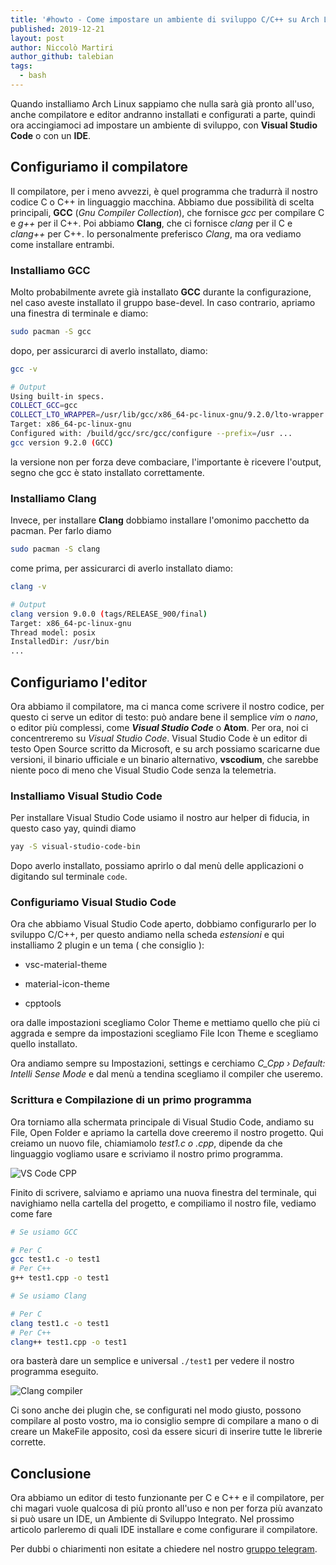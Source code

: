 ```yaml
---
title: '#howto - Come impostare un ambiente di sviluppo C/C++ su Arch Linux'
published: 2019-12-21
layout: post
author: Niccolò Martiri
author_github: talebian
tags:
  - bash
---
```

Quando installiamo Arch Linux sappiamo che nulla sarà già pronto all'uso, anche compilatore e editor andranno installati e configurati a parte, quindi ora accingiamoci ad impostare un ambiente di sviluppo, con **Visual Studio Code** o con un **IDE**.

## Configuriamo il compilatore

Il compilatore, per i meno avvezzi, è quel programma che tradurrà il nostro codice C o C++ in linguaggio macchina. Abbiamo due possibilità di scelta principali, **GCC** (_Gnu Compiler Collection_), che fornisce _gcc_ per compilare C e _g++_ per il C++. Poi abbiamo **Clang**, che ci fornisce _clang_ per il C e _clang++_ per C++. Io personalmente preferisco _Clang_, ma ora vediamo come installare entrambi.

### Installiamo GCC

Molto probabilmente avrete già installato **GCC** durante la configurazione, nel caso aveste installato il gruppo base-devel. In caso contrario, apriamo una finestra di terminale e diamo:

```bash
sudo pacman -S gcc
```

dopo, per assicurarci di averlo installato, diamo:

```bash
gcc -v

# Output
Using built-in specs.
COLLECT_GCC=gcc
COLLECT_LTO_WRAPPER=/usr/lib/gcc/x86_64-pc-linux-gnu/9.2.0/lto-wrapper
Target: x86_64-pc-linux-gnu
Configured with: /build/gcc/src/gcc/configure --prefix=/usr ...
gcc version 9.2.0 (GCC)
```

la versione non per forza deve combaciare, l'importante è ricevere l'output, segno che gcc è stato installato correttamente.

### Installiamo Clang

Invece, per installare **Clang** dobbiamo installare l'omonimo pacchetto da pacman. Per farlo diamo

```bash
sudo pacman -S clang
```

come prima, per assicurarci di averlo installato diamo:

```bash
clang -v                                                                   

# Output
clang version 9.0.0 (tags/RELEASE_900/final)
Target: x86_64-pc-linux-gnu
Thread model: posix
InstalledDir: /usr/bin
...
```
## Configuriamo l'editor

Ora abbiamo il compilatore, ma ci manca come scrivere il nostro codice, per questo ci serve un editor di testo: può andare bene il semplice _vim_ o _nano_, o editor più complessi, come **_Visual Studio Code_** o **Atom**. Per ora, noi ci concentreremo su _Visual Studio Code_. Visual Studio Code è un editor di testo Open Source scritto da Microsoft, e su arch possiamo scaricarne due versioni, il binario ufficiale e un binario alternativo, **vscodium**, che sarebbe niente poco di meno che Visual Studio Code senza la telemetria. 

### Installiamo Visual Studio Code

Per installare Visual Studio Code usiamo il nostro aur helper di fiducia, in questo caso yay, quindi diamo

```bash
yay -S visual-studio-code-bin
```

Dopo averlo installato, possiamo aprirlo o dal menù delle applicazioni o digitando sul terminale `code`.

### Configuriamo Visual Studio Code

Ora che abbiamo Visual Studio Code aperto, dobbiamo configurarlo per lo sviluppo C/C++, per questo andiamo nella scheda _estensioni_ e qui installiamo 2 plugin e un tema ( che consiglio ):

- vsc-material-theme

- material-icon-theme
- cpptools

ora dalle impostazioni scegliamo Color Theme e mettiamo quello che più ci aggrada e sempre da impostazioni scegliamo File Icon Theme e scegliamo quello installato.

Ora andiamo sempre su Impostazioni, settings e cerchiamo _C_Cpp › Default: Intelli Sense Mode_ e dal menù a tendina scegliamo il compiler che useremo.

### Scrittura e Compilazione di un primo programma

Ora torniamo alla schermata principale di Visual Studio Code, andiamo su File, Open Folder e apriamo la cartella dove creeremo il nostro progetto. Qui creiamo un nuovo file, chiamiamolo _test1.c o .cpp_, dipende da che linguaggio vogliamo usare e scriviamo il nostro primo programma. 

![VS Code CPP](storage/IMG_20191220_225106_321.jpg)

Finito di scrivere, salviamo e apriamo una nuova finestra del terminale, qui navighiamo nella cartella del progetto, e compiliamo il nostro file, vediamo come fare

```bash
# Se usiamo GCC

# Per C
gcc test1.c -o test1
# Per C++
g++ test1.cpp -o test1

# Se usiamo Clang

# Per C
clang test1.c -o test1
# Per C++
clang++ test1.cpp -o test1
```

ora basterà dare un semplice e universal `./test1` per vedere il nostro programma eseguito.

![Clang compiler](storage/IMG_20191220_225109_504.jpg)

Ci sono anche dei plugin che, se configurati nel modo giusto, possono compilare al posto vostro, ma io consiglio sempre di compilare a mano o di creare un MakeFile apposito, così da essere sicuri di inserire tutte le librerie corrette.

## Conclusione

Ora abbiamo un editor di testo funzionante per C e C++ e il compilatore, per chi magari vuole qualcosa di più pronto all'uso e non per forza più avanzato si può usare un IDE, un Ambiente di Sviluppo Integrato. Nel prossimo articolo parleremo di quali IDE installare e come configurare il compilatore.

Per dubbi o chiarimenti non esitate a chiedere nel nostro <a href="https://linuxhub.it/t.me/gentedilinux">gruppo telegram</a>.